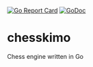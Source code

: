 [![Go Report Card](https://goreportcard.com/badge/github.com/zensword/chesskimo)](https://goreportcard.com/report/github.com/zensword/chesskimo)
[![GoDoc](https://godoc.org/github.com/zensword/chesskimo?status.svg)](https://godoc.org/github.com/zensword/chesskimo)

# chesskimo
Chess engine written in Go
